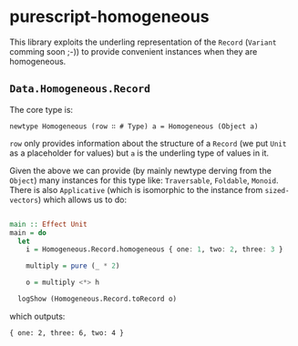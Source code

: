 # purescript-homogeneous

This library exploits the underling representation of the `Record` (`Variant` comming soon ;-)) to provide convenient instances when they are homogeneous.

## `Data.Homogeneous.Record`

The core type is:

```
newtype Homogeneous (row ∷ # Type) a = Homogeneous (Object a)
```

`row` only provides information about the structure of a `Record` (we put `Unit` as a placeholder for values) but `a` is the underling type of values in it.

Given the above we can provide (by mainly newtype derving from the `Object`) many instances for this type like: `Traversable`, `Foldable`, `Monoid`. There is also `Applicative` (which is isomorphic to the instance from `sized-vectors`) which allows us to do:

```purescript

main :: Effect Unit
main = do
  let
    i = Homogeneous.Record.homogeneous { one: 1, two: 2, three: 3 }

    multiply = pure (_ * 2)

    o = multiply <*> h

  logShow (Homogeneous.Record.toRecord o)
```
which outputs:

```shell
{ one: 2, three: 6, two: 4 }
```

